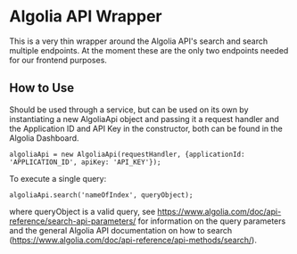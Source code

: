 # Algolia API Wrapper

This is a very thin wrapper around the Algolia API's search and search multiple endpoints. At the moment these are the only two endpoints needed for our frontend purposes.

## How to Use

Should be used through a service, but can be used on its own by instantiating a new AlgoliaApi object and passing it a request handler and the Application ID and API Key in the constructor, both can be found in the Algolia Dashboard.

`algoliaApi = new AlgoliaApi(requestHandler, {applicationId: 'APPLICATION_ID', apiKey: 'API_KEY'});`

To execute a single query:

`algoliaApi.search('nameOfIndex', queryObject);`

where queryObject is a valid query, see https://www.algolia.com/doc/api-reference/search-api-parameters/ for information on the query parameters and the general Algolia API documentation on how to search (https://www.algolia.com/doc/api-reference/api-methods/search/).
